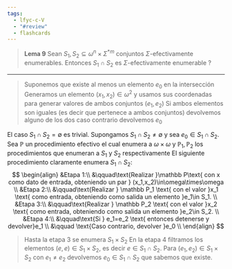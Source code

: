 ```yaml
---
tags:
  - lfyc-c-V
  - "#review"
  - flashcards
---
```

> **Lema 9** Sean $S_1,S_2\subseteq\omega^n\times\Sigma^{*m}$ conjuntos $\Sigma$-efectivamente enumerables. Entonces $S_1\cap S_2$ es $\Sigma$-efectivamente enumerable 
?

---
> Suponemos que existe al menos un elemento $e_0$ en la intersección
> Generamos un elemento $(x_1,x_2)\in\omega^2$ y usamos sus coordenadas para generar valores de ambos conjuntos $(e_1,e_2)$
> Si ambos elementos son iguales (es decir que pertenece a ambos conjuntos) devolvemos alguno de los dos
> caso contrario devolvemos $e_0$ 

El caso $S_1\cap S_2=\emptyset$ es trivial.
Supongamos $S_1\cap S_2\neq\emptyset$ y sea $e_0\in S_1\cap S_2$.
Sea $\mathbb P$ un procedimiento efectivo el cual enumera a $\omega\times\omega$ y $\mathbb P_1,\mathbb P_2$ los procedimientos que enumeran a $S_1$ y $S_2$ respectivamente
El siguiente procedimiento claramente enumera $S_1\cap S_2$:
$$
\begin{align}
&Etapa 1:\\
	&\qquad\text{Realizar }\mathbb P\text{ con x como dato de entrada, obteniendo un par } (x_1,x_2)\in\omega\times\omega
	\\
&Etapa 2:\\
	&\qquad\text{Realizar } \mathbb P_1 \text{ con el valor }x_1 \text{ como entrada, obteniendo como salida un elemento }e_1\in S_1.
	\\
&Etapa 3:\\
	&\qquad\text{Realizar } \mathbb P_2 \text{ con el valor }x_2 \text{ como entrada, obteniendo como salida un elemento }e_2\in S_2. \\
&Etapa 4:\\
	&\qquad\text{Si } e_1=e_2 \text{ entonces detenerse y devolver}e_1 \\
	&\qquad \text{Caso contrario, devolver }e_0
	\\
\end{align}
$$

> Hasta la etapa 3 se enumera $S_1\times S_2$ 
> En la etapa 4 filtramos los elementos $(e,e)\in S_1\times S_2$, es decir $e\in S_1\cap S_2$.
> Para $(e_1,e_2)\in S_1\times S_2$ con $e_1\neq e_2$ devolvemos $e_0\in S_1\cap S_2$ que sabemos que existe.
